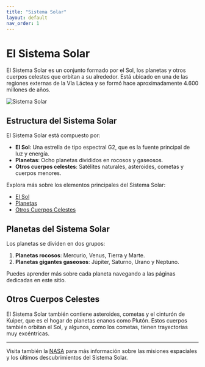 ```yaml
---
title: "Sistema Solar"
layout: default
nav_order: 1
---
```


# El Sistema Solar

El Sistema Solar es un conjunto formado por el Sol, los planetas y otros cuerpos celestes que orbitan a su alrededor. Está ubicado en una de las regiones externas de la Vía Láctea y se formó hace aproximadamente 4.600 millones de años.

![Sistema Solar](/assets/images/sistema-solar.png)

## Estructura del Sistema Solar

El Sistema Solar está compuesto por:

- **El Sol**: Una estrella de tipo espectral G2, que es la fuente principal de luz y energía.
- **Planetas**: Ocho planetas divididos en rocosos y gaseosos.
- **Otros cuerpos celestes**: Satélites naturales, asteroides, cometas y cuerpos menores.

Explora más sobre los elementos principales del Sistema Solar:
- [El Sol](./sol/)
- [Planetas](./planetas/)
- [Otros Cuerpos Celestes](./cuerpos-celestes/)

## Planetas del Sistema Solar

Los planetas se dividen en dos grupos:
1. **Planetas rocosos**: Mercurio, Venus, Tierra y Marte.
2. **Planetas gigantes gaseosos**: Júpiter, Saturno, Urano y Neptuno.

Puedes aprender más sobre cada planeta navegando a las páginas dedicadas en este sitio.

## Otros Cuerpos Celestes

El Sistema Solar también contiene asteroides, cometas y el cinturón de Kuiper, que es el hogar de planetas enanos como Plutón. Estos cuerpos también orbitan el Sol, y algunos, como los cometas, tienen trayectorias muy excéntricas.

---

Visita también la [NASA](https://www.nasa.gov/) para más información sobre las misiones espaciales y los últimos descubrimientos del Sistema Solar.

